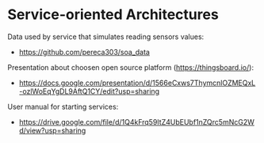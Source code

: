 <h1>Service-oriented Architectures</h1>

Data used by service that simulates reading sensors values: <br>
  - https://github.com/pereca303/soa_data

Presentation about choosen open source platform (https://thingsboard.io/): <br>
  - https://docs.google.com/presentation/d/1566eCxws7ThymcnlOZMEQxL-ozlWoEqYgDL9AftQ1CY/edit?usp=sharing
  
User manual for starting services: <br>
  - https://drive.google.com/file/d/1Q4kFrq59ItZ4UbEUbf1nZQrc5mNcG2Wd/view?usp=sharing

